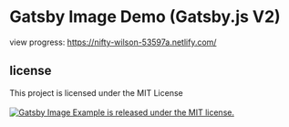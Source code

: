 # Gatsby Image Demo (Gatsby.js V2)
view progress: https://nifty-wilson-53597a.netlify.com/

## license

This project is licensed under the MIT License <br /> <br />
<a href="https://github.com/keegn/gatsby-image-example/blob/master/LICENSE">
    <img src="https://img.shields.io/badge/license-MIT-blue.svg" alt="Gatsby Image Example is released under the MIT license." /> 
</a>
